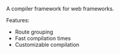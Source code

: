A compiler framework for web frameworks.

Features:
- Route grouping
- Fast compilation times
- Customizable compilation

